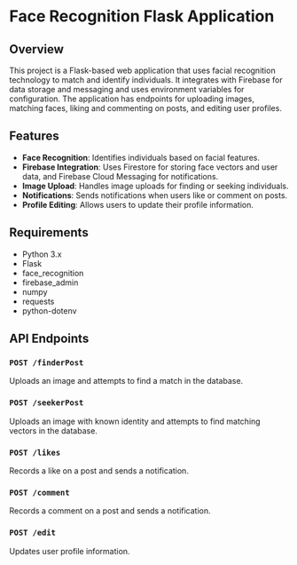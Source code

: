 # Face Recognition Flask Application

## Overview

This project is a Flask-based web application that uses facial recognition technology to match and identify individuals. It integrates with Firebase for data storage and messaging and uses environment variables for configuration. The application has endpoints for uploading images, matching faces, liking and commenting on posts, and editing user profiles.

## Features

- **Face Recognition**: Identifies individuals based on facial features.
- **Firebase Integration**: Uses Firestore for storing face vectors and user data, and Firebase Cloud Messaging for notifications.
- **Image Upload**: Handles image uploads for finding or seeking individuals.
- **Notifications**: Sends notifications when users like or comment on posts.
- **Profile Editing**: Allows users to update their profile information.

## Requirements

- Python 3.x
- Flask
- face_recognition
- firebase_admin
- numpy
- requests
- python-dotenv

## API Endpoints

### `POST /finderPost`

Uploads an image and attempts to find a match in the database.

### `POST /seekerPost`

Uploads an image with known identity and attempts to find matching vectors in the database.

### `POST /likes`

Records a like on a post and sends a notification.

### `POST /comment`

Records a comment on a post and sends a notification.

### `POST /edit`

Updates user profile information.

